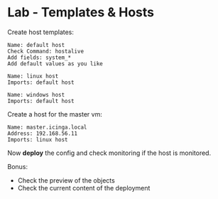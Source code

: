 Lab - Templates & Hosts
======================

Create host templates:

```
Name: default host
Check Command: hostalive
Add fields: system_*
Add default values as you like
```

```
Name: linux host
Imports: default host
```

```
Name: windows host
Imports: default host
```

Create a host for the master vm:

```
Name: master.icinga.local
Address: 192.168.56.11
Imports: linux host
```

Now **deploy** the config and check monitoring if the host is monitored.

Bonus:

* Check the preview of the objects
* Check the current content of the deployment
